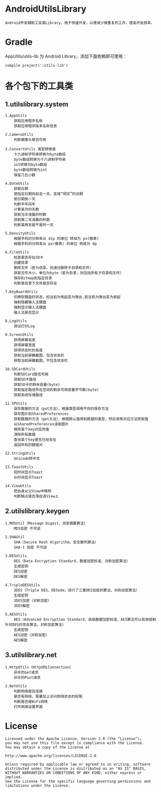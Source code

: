 # AndroidUtilsLibrary

	Android开发辅助工具类Library，用于快速开发，以便减少做重复的工作，提高开发效率。

# Gradle

AppUtils/utils-lib 为 Android Library，添加下面依赖即可使用：

	compile project(':utils-lib')

# 各个包下的工具类

## 1.utilslibrary.system

	1.AppUtils
		获取应用程序名称
		获取应用程序版本名称信息
		
	2.CameraUtils
		判断摄像头是否可用
	
	3.ConvertUtils 类型转换类
		十六进制字符串转换为byte数组
		byte数组转换为十六进制字符串
		int转换为byte数组
		byte数组转换为int
		保留几位小数

	4.DateUtils
		获取日期
		使指定日期向前走一天，变成“明天”的日期
		使日期倒一天
		判断平年闰年
		计算某月的天数
		获取当天凌晨的秒数
		获取第二天凌晨的秒数
		判断某两天是不是同一天

	5.DensityUtils
		根据手机的分辨率从 dip 的单位 转成为 px(像素)
		根据手机的分辨率从 px(像素) 的单位 转成为 dp
		
	6.FileUtils
		检查是否存在SD卡
		创建目录
		删除文件（若为目录，则递归删除子目录和文件）
		获取文件大小，单位为byte（若为目录，则包括所有子目录和文件）
		保存Bitmap到指定目录
		判断某目录下文件是否存在
	
	7.KeyBoardUtils
		切换软键盘的状态，如当前为收起变为弹出,若当前为弹出变为收起
		强制隐藏输入法键盘
		强制显示输入法键盘
		输入法是否显示
	
	8.LogUtils
		调试打印Log
	
	9.ScreenUtils
		获得屏幕高度
		获得屏幕宽度
		获得状态栏的高度
		获取当前屏幕截图，包含状态栏
		获取当前屏幕截图，不包含状态栏
	
	10.SDCardUtils
		判断SDCard是否可用
		获取SD卡路径
		获取SD卡的剩余容量(byte)
		获取指定路径所在空间的剩余可用容量字节数(byte)
		获取系统存储路径
	
	11.SPUtils
		保存数据的方法（put方法），根据类型调用不同的保存方法
		保存图片到SharedPreferences
		获取数据的方法（get方法），根据默认值得到数据的类型，然后调用对应方法获取值
		从SharedPreferences读取图片
		移除某个key对应的值
		清除所有数据
		查询某个key是否已经存在
		返回所有的键值对

	12.StringUtils
		Unicode转中文
		
	13.ToastUtils
		短时间显示Toast
		长时间显示Toast
	
	14.ViewUtils
		把自身从父View中移除
		判断触点是否落在该View上

## 2.utilslibrary.keygen

	1.MD5Util（Message Digest，消息摘要算法）
		MD5加密 不可逆
		
	2.SHAUtil
		SHA（Secure Hash Algorithm，安全散列算法）
		SHA-1 加密 不可逆
	
	3.DESUtils
		DES（Data Encryption Standard，数据加密标准，对称加密算法）
		生成密钥
		DES加密
		DES解密
	
	4.TripleDESUtils
		3DES（Triple DES、DESede，进行了三重DES加密的算法，对称加密算法）
		生成密钥
		3DES加密（对称加密）
		3DES解密
	
	5.AESUtils
		AES（Advanced Encryption Standard，高级数据加密标准，AES算法可以有效抵制针对DES的攻击算法，对称加密算法）
		生成密钥
		AES加密（对称加密）
		AES解密

## 3.utilslibrary.net

	1.HttpUtils（HttpURLConnection）
		异步的Get请求
		异步的Post请求
		
	2.NetUtils
		判断网络是否连接
		是否有网络，需要加上访问网络状态的权限
		判断是否是WiFi网络
		打开网络设置界面

# License
    
    Licensed under the Apache License, Version 2.0 (the "License");
    you may not use this file except in compliance with the License.
    You may obtain a copy of the License at
    
    http://www.apache.org/licenses/LICENSE-2.0
    
    Unless required by applicable law or agreed to in writing, software
    distributed under the License is distributed on an "AS IS" BASIS,
    WITHOUT WARRANTIES OR CONDITIONS OF ANY KIND, either express or implied.
    See the License for the specific language governing permissions and
    limitations under the License.
